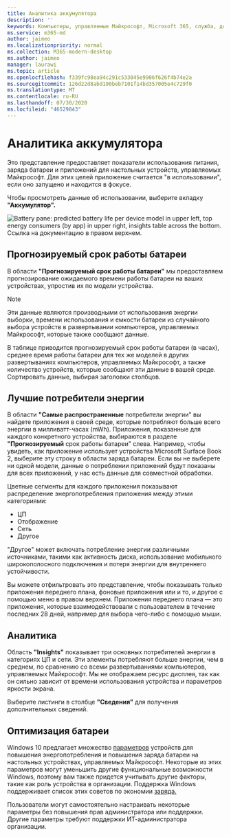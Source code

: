 ```yaml
---
title: Аналитика аккумулятора
description: ''
keywords: Компьютеры, управляемые Майкрософт, Microsoft 365, служба, документация
ms.service: m365-md
author: jaimeo
ms.localizationpriority: normal
ms.collection: M365-modern-desktop
ms.author: jaimeo
manager: laurawi
ms.topic: article
ms.openlocfilehash: f339fc98ea94c291c533045e9906f626f4b74e2a
ms.sourcegitcommit: 126d22d8abd190beb7101f14bd357005e4c729f0
ms.translationtype: MT
ms.contentlocale: ru-RU
ms.lasthandoff: 07/30/2020
ms.locfileid: "46529843"
---
```

# <a name="battery-insights"></a>Аналитика аккумулятора
Это представление предоставляет показатели использования питания, заряда батареи и приложений для настольных устройств, управляемых Майкрософт. Для этих целей приложение считается "в использовании", если оно запущено и находится в фокусе.

Чтобы просмотреть данные об использовании, выберите вкладку **"Аккумулятор".**

![Battery pane: predicted battery life per device model in upper left, top energy consumers (by app) in upper right, insights table across the bottom. Ссылка на документацию в правом верхнем.](../../media/insights_battery.png)

## <a name="predicted-battery-life"></a>Прогнозируемый срок работы батареи

В области **"Прогнозируемый срок работы батареи"** мы предоставляем прогнозирование ожидаемого времени работы батареи на ваших устройствах, упростив их по модели устройства.

> [!NOTE]
> Эти данные являются производными от использования энергии выборки, <em></em> времени использования и емкости батареи из случайного выбора устройств в развертывании компьютеров, управляемых Майкрософт, которые также сообщают данные.

В таблице приводится прогнозируемый срок работы батареи (в часах), среднее время работы батареи для тех же моделей в других развертываниях компьютеров, управляемых Майкрософт, а также количество устройств, которые сообщают эти данные в вашей среде. Сортировать данные, выбирая заголовки столбцов.



## <a name="top-energy-consumers"></a>Лучшие потребители энергии

В области **"Самые распространенные** потребители энергии" вы найдете приложения в своей среде, которые потребляют больше всего энергии в милливатт-часах (mWh). Приложения, показанные для каждого конкретного устройства, выбираются в разделе **"Прогнозируемый** срок работы батареи" слева. Например, чтобы увидеть, как приложение использует устройства Microsoft Surface Book 2, выберите эту строку в области заряда батареи. Если вы не выберете ни одной модели, данные о потреблении приложений будут показаны для всех приложений, у нас есть данные для совместной обработки.

 Цветные сегменты для каждого приложения показывают распределение энергопотребления приложения между этими категориями:

- ЦП
- Отображение
- Сеть
- Другое

"Другое" может включать потребление энергии различными источниками, такими как активность диска, использование мобильного широкополосного подключения и потеря энергии для внутреннего устойчивости. 

Вы можете отфильтровать это представление, чтобы показывать только приложения переднего плана, фоновые приложения или и то, и другое с помощью меню в правом верхнем. Приложения переднего плана — это приложения, которые взаимодействовали с пользователем в течение последних 28 дней, например для выбора чего-либо с помощью мыши.

## <a name="insights"></a>Аналитика

Область **"Insights"** показывает три основных потребителей энергии в категориях ЦП и сети. Эти элементы потребляют больше энергии, чем в среднем, по сравнению со всеми развертываниями компьютеров, управляемых Майкрософт. Мы не отображаем ресурс дисплея, так как он сильно зависит от времени использования устройства и параметров яркости экрана. 

Выберите листинги в столбце **"Сведения"** для получения дополнительных сведений.

## <a name="battery-optimization"></a>Оптимизация батареи

Windows 10 предлагает множество [параметров](https://support.microsoft.com/help/20443/windows-10-battery-saving-tips) устройств для повышения энергопотребления и повышения заряда батареи на настольных устройствах, управляемых Майкрософт. Некоторые из этих параметров могут уменьшить другие функциональные возможности Windows, поэтому вам также придется учитывать другие факторы, такие как роль устройства в организации. Поддержка Windows поддерживает список этих советов по экономии [заряда.](https://support.microsoft.com/help/20443/windows-10-battery-saving-tips)

Пользователи могут самостоятельно настраивать некоторые параметры без повышения прав администратора или поддержки. Другие параметры требуют поддержки ИТ-администратора организации.
